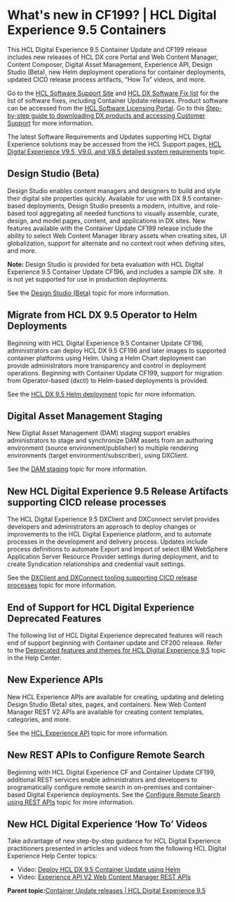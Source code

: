 # What's new in CF199? \| HCL Digital Experience 9.5 Containers

This HCL Digital Experience 9.5 Container Update and CF199 release includes new releases of HCL DX core Portal and Web Content Manager, Content Composer, Digital Asset Management, Experience API, Design Studio \(Beta\), new Helm deployment operations for container deployments, updated CICD release process artifacts, “How To” videos, and more.

Go to the [HCL Software Support Site](https://support.hcltechsw.com/csm?id=kb_article&sysparm_article=KB0013939&sys_kb_id=9bd40c1f1bbf5cd0534c4159cc4bcbbd#CF17) and [HCL DX Software Fix list](https://support.hcltechsw.com/csm?id=kb_article&sysparm_article=KB0013939&sys_kb_id=519ebc84db1c341055f38d6d13961959) for the list of software fixes, including Container Update releases. Product software can be accessed from the [HCL Software Licensing Portal](https://www.hcltech.com/software/support/release). Go to this [Step-by-step guide to downloading DX products and accessing Customer Support](https://support.hcltechsw.com/csm?id=kb_article&sysparm_article=KB0077878&sys_kb_id=2cde06a31b885494c48197d58d4bcbe2) for more information.

The latest Software Requirements and Updates supporting HCL Digital Experience solutions may be accessed from the HCL Support pages, [HCL Digital Experience V9.5, V9.0, and V8.5 detailed system requirements](https://support.hcltechsw.com/csm?id=kb_article&sysparm_article=KB0013514&sys_kb_id=17d6296a1b5df34077761fc58d4bcb03) topic.

## Design Studio \(Beta\)

Design Studio enables content managers and designers to build and style their digital site properties quickly. Available for use with DX 9.5 container-based deployments, Design Studio presents a modern, intuitive, and role-based tool aggregating all needed functions to visually assemble, curate, design, and model pages, content, and applications in DX sites. New features available with the Container Update CF199 release include the ability to select Web Content Manager library assets when creating sites, UI globalization, support for alternate and no context root when defining sites, and more.

**Note:** Design Studio is provided for beta evaluation with HCL Digital Experience 9.5 Container Update CF196, and includes a sample DX site.  It is not yet supported for use in production deployments.

See the [Design Studio \(Beta\)](../design_studio/design_studio_overview.md) topic for more information. 

## Migrate from HCL DX 9.5 Operator to Helm Deployments

Beginning with HCL Digital Experience 9.5 Container Update CF196, administrators can deploy HCL DX 9.5 CF196 and later images to supported container platforms using Helm. Using a Helm Chart deployment can provide administrators more transparency and control in deployment operations. Beginning with Container Update CF199, support for migration from Operator-based \(dxctl\) to Helm-based deployments is provided.

See the [HCL DX 9.5 Helm deployment](../containerization/helm.md) topic for more information.

## Digital Asset Management Staging

New Digital Asset Management \(DAM\) staging support enables administrators to stage and synchronize DAM assets from an authoring environment \(source environment/publisher\) to multiple rendering environments \(target environment/subscriber\), using DXClient.

See the [DAM staging](../containerization/dam_subscription_staging.md) topic for more information.

## New HCL Digital Experience 9.5 Release Artifacts supporting CICD release processes

The HCL Digital Experience 9.5 DXClient and DXConnect servlet provides developers and administrators an approach to deploy changes or improvements to the HCL Digital Experience platform, and to automate processes in the development and delivery process. Updates include process definitions to automate Export and Import of select IBM WebSphere Application Server Resource Provider settings during deployment, and to create Syndication relationships and credential vault settings.

See the [DXClient and DXConnect tooling supporting CICD release processes](../containerization/deploy_dx_components_using_hcl_dx_client_and_dx_connect.md) topic for more information.

## End of Support for HCL Digital Experience Deprecated Features

The following list of HCL Digital Experience deprecated features will reach end of support beginning with Container update and CF200 release. Refer to the [Deprecated features and themes for HCL Digital Experience 9.5](../reference/newly_deprecated_features_and_themes.md) topic in the Help Center.

## New Experience APIs

New HCL Experience APIs are available for creating, updating and deleting Design Studio \(Beta\) sites, pages, and containers. New Web Content Manager REST V2 APIs are available for creating content templates, categories, and more.

See the [HCL Experience API](../open_api/openapi_overview.md) topic for more information.

## New REST APIs to Configure Remote Search

Beginning with HCL Digital Experience CF and Container Update CF199, additional REST services enable administrators and developers to programatically configure remote search in on-premises and container-based Digital Experience deployments. See the [Configure Remote Search using REST APIs](../containerization/REST_APIs_remote_search.md) topic for more information.

## New HCL Digital Experience ‘How To’ Videos

Take advantage of new step-by-step guidance for HCL Digital Experience practitioners presented in articles and videos from the following HCL Digital Experience Help Center topics:

-   Video: [Deploy HCL DX 9.5 Container Update using Helm](../containerization/helm_deployment.md)
-   Video: [Experience API V2 Web Content Manager REST APIs](../open_api/openapi_overview.md)

**Parent topic:**[Container Update releases \| HCL Digital Experience 9.5](../overview/container_update_releases.md)

